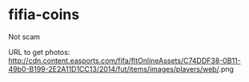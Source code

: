 fifia-coins
===========

Not scam

URL to get photos:
http://cdn.content.easports.com/fifa/fltOnlineAssets/C74DDF38-0B11-49b0-B199-2E2A11D1CC13/2014/fut/items/images/players/web/<resource ID>.png
